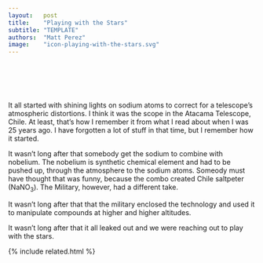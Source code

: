 ```yaml
---
layout:   post
title:    "Playing with the Stars"
subtitle: "TEMPLATE"
authors:  "Matt Perez"
image:    "icon-playing-with-the-stars.svg"
---
```


<div style="display:none;">
 <p>It all started with shining lights on sodium atoms to correct atmospheric distortions for a telescope in Chile.</p>
</div>

<h1>&nbsp;</h1>
 <p>It all started with shining lights on sodium atoms to correct for a telescope&rsquo;s atmospheric distortions. I think it was the scope in the Atacama Telescope, Chile. At least, that&rsquo;s how I remember it from what I read about when I was 25 years ago. I have forgotten a lot of stuff in that time, but I remember how it started.</p>
 <p>It wasn&rsquo;t long after that somebody get the sodium to combine with nobelium. The nobelium is synthetic chemical element and had to be pushed up, through the atmosphere to the sodium atoms. Someody must have thought that was funny, because the combo created Chile saltpeter (NaNO<sub>3</sub>). The Military, however, had a different take.</p>
 <p>It wasn&rsquo;t long after that that the military enclosed the technology and used it to manipulate compounds at higher and higher altitudes.</p>
 <p>It wasn&rsquo;t long after that it all leaked out and we were reaching out to play with the stars.</p>

{% include related.html %}